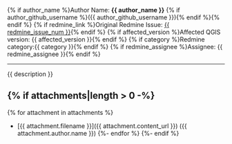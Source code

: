 {% if author_name %}Author Name: **{{ author_name }}** {% if author_github_username %}({{ author_github_username }}){% endif %}{% endif %}
{% if redmine_link %}Original Redmine Issue: [{{ redmine_issue_num }}]({{redmine_link}}){% endif %}
{% if affected_version %}Affected QGIS version: {{ affected_version }}{% endif %}
{% if category %}Redmine category:{{ category }}{% endif %}
{% if redmine_assignee %}Assignee: {{ redmine_assignee }}{% endif %}

---
{{ description }}

{% if attachments|length > 0 -%}
---
{% for attachment in attachments %}
- [{{ attachment.filename }}]({{ attachment.content_url }}) ({{ attachment.author.name }})
{%- endfor %}
{%- endif %}
